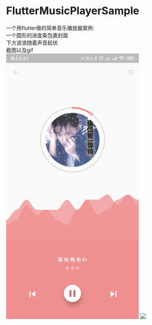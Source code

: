 # FlutterMusicPlayerSample
一个用flutter做的简单音乐播放器案例:  
一个圆形的进度条包裹封面  
下方波浪随着声音起伏  
截图以及gif  
<img src="https://github.com/Wuyou1998/FlutterMusicPlayerSample/blob/master/images/player.png" width="360"/>
<img src="https://github.com/Wuyou1998/FlutterMusicPlayerSample/blob/master/images/play.gif" width="360"/>
